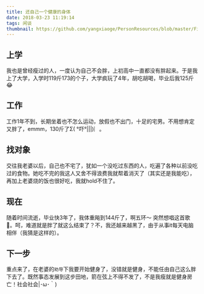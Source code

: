 ```yaml
---
title: 还自己一个健康的身体
date: 2018-03-23 11:19:14
tags: 闲谈
thumbnail: https://github.com/yangxiaoge/PersonResources/blob/master/Fitness%20running.jpg?raw=true
---
```

## 上学
我也是曾经瘦过的人，一度认为自己不会胖，上初高中一直都没有胖起来。于是我上了大学，入学时119斤173的个子，大学疯玩了4年，胡吃胡喝，毕业后我125斤😂

## 工作
工作1年不到，长期坐着也不怎么运动，放假也不出门，十足的宅男。不用想肯定又胖了，emmm，130斤了Σ( °吓°|||)︴。

## 找对象
交往我老婆以后，自己也不宅了，犹如一个没吃过东西的人，吃遍了各种以前没吃过的食物。她吃不完的我这人又舍不得浪费我就帮着消灭了（其实还是我能吃），再加上老婆烧的饭也很好吃，我就hold不住了。

##  现在
随着时间流逝，毕业快3年了，我体重飚到144斤了，啊五环～ 突然想唱这首歌🎤。呵，难道就是胖了就这么结束了？不，我还越来越黑了，由于从事it每天电脑相伴（我猜是这样的）。

## 下一步
重点来了，在老婆的`劝导`下我要开始健身了，没错就是健身，不能任由自己这么胖下去了。既然事态发展到这步田地，箭在弦上不得不发了，不是我瘦就是健身房亡！社会社会|･ω･｀)
